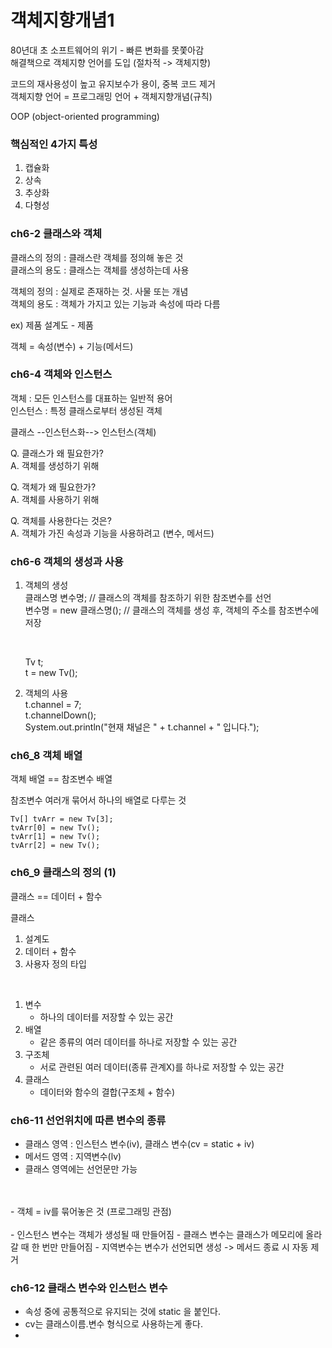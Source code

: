 # 객체지향개념1
80년대 초 소프트웨어의 위기 - 빠른 변화를 못쫓아감  
해결책으로 객체지향 언어를 도입 (절차적 -> 객체지향)  

코드의 재사용성이 높고 유지보수가 용이, 중복 코드 제거  
객체지향 언어 = 프로그래밍 언어 + 객체지향개념(규칙)

OOP (object-oriented programming)
### 핵심적인 4가지 특성
1. 캡슐화
2. 상속
3. 추상화
4. 다형성

### ch6-2 클래스와 객체
클래스의 정의 : 클래스란 객체를 정의해 놓은 것  
클래스의 용도 : 클래스는 객체를 생성하는데 사용

객체의 정의 : 실제로 존재하는 것. 사물 또는 개념  
객체의 용도 : 객체가 가지고 있는 기능과 속성에 따라 다름  

ex) 제품 설계도 - 제품   

객체 = 속성(변수) + 기능(메서드)  

### ch6-4 객체와 인스턴스  
객체 : 모든 인스턴스를 대표하는 일반적 용어  
인스턴스 : 특정 클래스로부터 생성된 객체  

클래스 --인스턴스화--> 인스턴스(객체)  

Q. 클래스가 왜 필요한가?  
A. 객체를 생성하기 위해  

Q. 객체가 왜 필요한가?  
A. 객체를 사용하기 위해  

Q. 객체를 사용한다는 것은?  
A. 객체가 가진 속성과 기능을 사용하려고 (변수, 메서드) 

### ch6-6 객체의 생성과 사용  
1. 객체의 생성  
    클래스명 변수명;  // 클래스의 객체를 참조하기 위한 참조변수를 선언  
    변수명 = new 클래스명(); // 클래스의 객체를 생성 후, 객체의 주소를 참조변수에 저장  

    <br/>  
   
    Tv t;  
    t = new Tv();  
2. 객체의 사용  
    t.channel = 7;  
    t.channelDown();  
    System.out.println("현재 채널은 " + t.channel + " 입니다.");  


### ch6_8 객체 배열

객체 배열 == 참조변수 배열

참조변수 여러개 묶어서 하나의 배열로 다루는 것

```
Tv[] tvArr = new Tv[3];
tvArr[0] = new Tv();
tvArr[1] = new Tv();
tvArr[2] = new Tv();
```

### ch6_9 클래스의 정의 (1)

클래스 == 데이터 + 함수

클래스
1. 설계도
2. 데이터 + 함수
3. 사용자 정의 타입

<br/>

1. 변수
   - 하나의 데이터를 저장할 수 있는 공간
2. 배열
   - 같은 종류의 여러 데이터를 하나로 저장할 수 있는 공간
3. 구조체
   - 서로 관련된 여러 데이터(종류 관계X)를 하나로 저장할 수 있는 공간
4. 클래스
    - 데이터와 함수의 결합(구조체 + 함수)

### ch6-11 선언위치에 따른 변수의 종류

- 클래스 영역 : 인스턴스 변수(iv), 클래스 변수(cv = static + iv)
- 메서드 영역 : 지역변수(lv)
- 클래스 영역에는 선언문만 가능
<br/>
<br/>
- 객체 = iv를 묶어놓은 것 (프로그래밍 관점)
<br/>
<br/>
- 인스턴스 변수는 객체가 생성될 때 만들어짐
- 클래스 변수는 클래스가 메모리에 올라갈 때 한 번만 만들어짐
- 지역변수는 변수가 선언되면 생성 -> 메서드 종료 시 자동 제거

### ch6-12 클래스 변수와 인스턴스 변수

- 속성 중에 공통적으로 유지되는 것에 static 을 붙인다.
- cv는 클래스이름.변수 형식으로 사용하는게 좋다.
- 





















